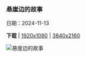 ### 悬崖边的故事

日期：2024-11-13

**下载**  |  [1920x1080](https://cn.bing.com/th?id=OHR.ManarolaItaly_ZH-CN2837915120_1920x1080.jpg)  |  [3840x2160](https://cn.bing.com/th?id=OHR.ManarolaItaly_ZH-CN2837915120_UHD.jpg)

![悬崖边的故事](https://cn.bing.com/th?id=OHR.ManarolaItaly_ZH-CN2837915120_1920x1080.jpg "马纳罗拉，五渔村国家公园，利古里亚，意大利 (© John_Silver/Shutterstock)")

